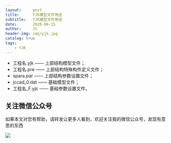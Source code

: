 ```yaml
---
layout:     post
title:      YJK模型文件用途
subtitle:   YJK模型文件用途
date:       2020-06-15
author:     JS
header-img: img/yjk.jpg
catalog: true
tags:
    - YJK
---
```


* 工程名.yjk —— 上部结构模型文件；
* 工程名.pre —— 上部结构特殊构件定义文件；
* spara.par —— 上部结构参数设置文件；
* jccad_0.dat —— 基础模型文件；
* 工程名_F.yjc —— 基础参数设置文件。


## 关注微信公众号

如果本文对您有帮助，请转发让更多人看到，欢迎关注我的微信公众号，发现有意思的东西 

![](https://pic.downk.cc/item/5e50fa03bb8bdc23de243296.jpg)
 
